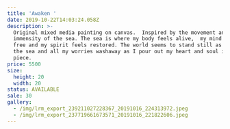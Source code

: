 ```yaml
---
title: 'Awaken '
date: 2019-10-22T14:03:24.058Z
description: >-
  Original mixed media painting on canvas.  Inspired by the movement and
  immensity of the sea. The sea is where my body feels alive,  my mind feels
  free and my spirit feels restored. The world seems to stand still as I paint 
  the sea and all my worries washaway as I pour out my heart and soul into each
  piece.
price: 5500
size:
  height: 20
  width: 20
status: AVAILABLE
sale: 30
gallery:
  - /img/lrm_export_239211027228367_20191016_224313972.jpeg
  - /img/lrm_export_237719661673571_20191016_221822606.jpeg
---
```


